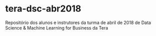 # tera-dsc-abr2018
Repositório dos alunos e instrutores da turma de abril de 2018 de Data Science &amp; Machine Learning for Business da Tera

